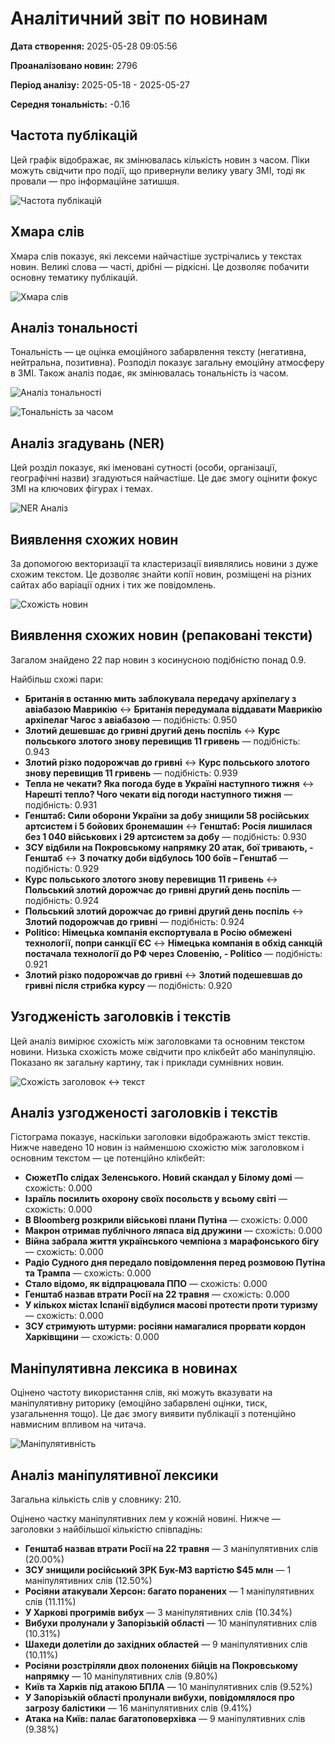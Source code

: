 # Аналітичний звіт по новинам

**Дата створення:** 2025-05-28 09:05:56

**Проаналізовано новин:** 2796

**Період аналізу:** 2025-05-18 - 2025-05-27

**Середня тональність:** -0.16

## Частота публікацій
Цей графік відображає, як змінювалась кількість новин з часом. Піки можуть свідчити про події, що привернули велику увагу ЗМІ, тоді як провали — про інформаційне затишшя.

![Частота публікацій](reports/publication_freq.png)

## Хмара слів
Хмара слів показує, які лексеми найчастіше зустрічались у текстах новин. Великі слова — часті, дрібні — рідкісні. Це дозволяє побачити основну тематику публікацій.

![Хмара слів](reports/wordcloud.png)

## Аналіз тональності
Тональність — це оцінка емоційного забарвлення тексту (негативна, нейтральна, позитивна). Розподіл показує загальну емоційну атмосферу в ЗМІ. Також аналіз подає, як змінювалась тональність із часом.

![Аналіз тональності](reports/all_tonality.png)

![Тональність за часом](reports/tonality_per_time.png)

## Аналіз згадувань (NER)
Цей розділ показує, які іменовані сутності (особи, організації, географічні назви) згадуються найчастіше. Це дає змогу оцінити фокус ЗМІ на ключових фігурах і темах.

![NER Аналіз](reports/ner_visualization.png)

## Виявлення схожих новин
За допомогою векторизації та кластеризації виявлялись новини з дуже схожим текстом. Це дозволяє знайти копії новин, розміщені на різних сайтах або варіації одних і тих же повідомлень.

![Схожість новин](reports/repackaged_news.png)

## Виявлення схожих новин (репаковані тексти)
Загалом знайдено 22 пар новин з косинусною подібністю понад 0.9.

Найбільш схожі пари:

- **Британія в останню мить заблокувала передачу архіпелагу з авіабазою Маврикію**
  ↔ **Британія передумала віддавати Маврикію архіпелаг Чагос з авіабазою** — подібність: 0.950
- **Злотий дешевшає до гривні другий день поспіль**
  ↔ **Курс польського злотого знову перевищив 11 гривень** — подібність: 0.943
- **Злотий різко подорожчав до гривні**
  ↔ **Курс польського злотого знову перевищив 11 гривень** — подібність: 0.939
- **Тепла не чекати? Яка погода буде в Україні наступного тижня**
  ↔ **Нарешті тепло? Чого чекати від погоди наступного тижня** — подібність: 0.931
- **Генштаб: Сили оборони України за добу знищили 58 російських артсистем і 5 бойових бронемашин**
  ↔ **Генштаб: Росія лишилася без 1 040 військових і 29 артсистем за добу** — подібність: 0.930
- **ЗСУ відбили на Покровському напрямку 20 атак, бої тривають, - Генштаб**
  ↔ **З початку доби відбулось 100 боїв – Генштаб** — подібність: 0.929
- **Курс польського злотого знову перевищив 11 гривень**
  ↔ **Польський злотий дорожчає до гривні другий день поспіль** — подібність: 0.924
- **Польський злотий дорожчає до гривні другий день поспіль**
  ↔ **Злотий подорожчав до гривні** — подібність: 0.924
- **Politico: Німецька компанія експортувала в Росію обмежені технології, попри санкції ЄС**
  ↔ **Німецька компанія в обхід санкцій постачала технології до РФ через Словенію, - Politico** — подібність: 0.921
- **Злотий різко подорожчав до гривні**
  ↔ **Злотий подешевшав до гривні після стрибка курсу** — подібність: 0.920
## Узгодженість заголовків і текстів
Цей аналіз вимірює схожість між заголовками та основним текстом новини. Низька схожість може свідчити про клікбейт або маніпуляцію. Показано як загальну картину, так і приклади сумнівних новин.

![Схожість заголовок ↔ текст](reports/title_text_similarity.png)

## Аналіз узгодженості заголовків і текстів
Гістограма показує, наскільки заголовки відображають зміст текстів.
Нижче наведено 10 новин із найменшою схожістю між заголовком і основним текстом — це потенційно клікбейт:

- **СюжетПо слідах Зеленського. Новий скандал у Білому домі** — схожість: 0.000
- **Ізраїль посилить охорону своїх посольств у всьому світі** — схожість: 0.000
- **В Bloomberg розкрили військові плани Путіна** — схожість: 0.000
- **Макрон отримав публічного ляпаса від дружини** — схожість: 0.000
- **Війна забрала життя українського чемпіона з марафонського бігу** — схожість: 0.000
- **Радіо Судного дня передало повідомлення перед розмовою Путіна та Трампа** — схожість: 0.000
- **Стало відомо, як відпрацювала ППО** — схожість: 0.000
- **Генштаб назвав втрати Росії на 22 травня** — схожість: 0.000
- **У кількох містах Іспанії відбулися масові протести проти туризму** — схожість: 0.000
- **ЗСУ стримують штурми: росіяни намагалися прорвати кордон Харківщини** — схожість: 0.000
## Маніпулятивна лексика в новинах
Оцінено частоту використання слів, які можуть вказувати на маніпулятивну риторику (емоційно забарвлені оцінки, тиск, узагальнення тощо). Це дає змогу виявити публікації з потенційно навмисним впливом на читача.

![Маніпулятивність](reports/manipulative_language.png)

## Аналіз маніпулятивної лексики
Загальна кількість слів у словнику: 210.

Оцінено частку маніпулятивних лем у кожній новині. Нижче — заголовки з найбільшої кількістю співпадінь:

- **Генштаб назвав втрати Росії на 22 травня** — 3 маніпулятивних слів (20.00%)
- **ЗСУ знищили російський ЗРК Бук-М3 вартістю $45 млн** — 1 маніпулятивних слів (12.50%)
- **Росіяни атакували Херсон: багато поранених** — 1 маніпулятивних слів (11.11%)
- **У Харкові прогримів вибух** — 3 маніпулятивних слів (10.34%)
- **Вибухи пролунали у Запорізькій області** — 10 маніпулятивних слів (10.31%)
- **Шахеди долетіли до західних областей** — 9 маніпулятивних слів (10.11%)
- **Росіяни розстріляли двох полонених бійців на Покровському напрямку** — 10 маніпулятивних слів (9.80%)
- **Київ та Харків під атакою БПЛА** — 10 маніпулятивних слів (9.52%)
- **У Запорізькій області пролунали вибухи, повідомлялося про загрозу балістики** — 16 маніпулятивних слів (9.41%)
- **Атака на Київ: палає багатоповерхівка** — 9 маніпулятивних слів (9.38%)
